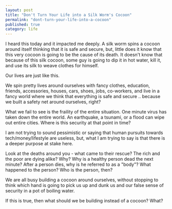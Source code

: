 ```yaml
---
layout: post
title: "Don't Turn Your Life into a Silk Worm's Cocoon"
permalink: "dont-turn-your-life-into-a-cocoon"
published: true
category: life
---
```


I heard this today and it impacted me deeply. A silk worm spins a cocoon around itself thinking that it is safe and secure, but, little does it know that this very cocoon is going to be the cause of its death. It doesn't know that because of this silk cocoon, some guy is going to dip it in hot water, kill it, and use its silk to weave clothes for himself. 

Our lives are just like this. 

We spin pretty lives around ourselves with fancy clothes, education, friends, accessories, houses, cars, shoes, jobs, co-workers, and live in a fancy world where we think that everything is safe and secure .. because we built a safety net around ourselves, right?

What we fail to see is the fraility of the entire situation. One minute virus has taken down the entire world. An earthquake, a tsunami, or a flood can wipe out entire cities. Where is this security at that point in time?

I am not trying to sound pessimistic or saying that human pursuits towards tech/money/lifestyle are useless, but, what I am trying to say is that there is a deeper purpose at stake here. 

Look at the deaths around you - what came to their rescue? The rich and the poor are dying alike? Why? Why is a healthy person dead the next minute? After a person dies, why is he referred to as a "body"? What happened to the person? Who is the person, then?

We are all busy building a cocoon around ourselves, without stopping to think which hand is going to pick us up and dunk us and our false sense of security in a pot of boiling water. 

If this is true, then what should we be building instead of a cocoon? What?
